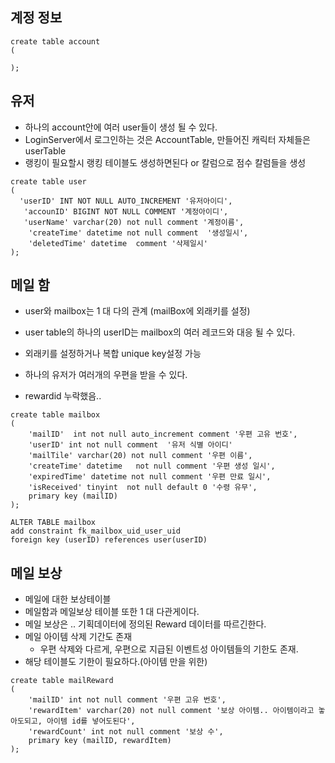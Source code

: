 ## 계정 정보 
```mysql
create table account
(
    
);
```

## 유저 
- 하나의 account안에 여러 user들이 생성 될 수 있다.
- LoginServer에서 로그인하는 것은 AccountTable, 만들어진 캐릭터 자체들은 userTable
- 랭킹이 필요할시 랭킹 테이블도 생성하면된다 or 칼럼으로 점수 칼럼들을 생성
```mysql
create table user
(
  'userID' INT NOT NULL AUTO_INCREMENT '유저아이디',
   'accounID' BIGINT NOT NULL COMMENT '계정아이디',
   'userName' varchar(20) not null comment '계정이름',
    'createTime' datetime not null comment  '생성일시',
    'deletedTime' datetime  comment '삭제일시'
);
```


## 메일 함 
- user와 mailbox는 1 대 다의 관계 (mailBox에 외래키를 설정)
- user table의 하나의 userID는 mailbox의 여러 레코드와 대응 될 수 있다.
- 외래키를 설정하거나 복합 unique key설정 가능
- 하나의 유저가 여러개의 우편을 받을 수 있다.

- rewardid 누락했음..
```mysql
create table mailbox
(
    'mailID'  int not null auto_increment comment '우편 고유 번호',
    'userID' int not null comment  '유저 식별 아이디'
    'mailTile' varchar(20) not null comment '우편 이름',
    'createTime' datetime   not null comment '우편 생성 일시',
    'expiredTime' datetime not null comment '우편 만료 일시',
    'isReceived' tinyint  not null default 0 '수령 유무',
    primary key (mailID)
);

ALTER TABLE mailbox
add constraint fk_mailbox_uid_user_uid
foreign key (userID) references user(userID)
```

## 메일 보상 
- 메일에 대한 보상테이블 
- 메일함과 메일보상 테이블 또한 1 대 다관게이다.
- 메일 보상은 .. 기획데이터에 정의된 Reward 데이터를 따르긴한다.
- 메일 아이템 삭제 기간도 존재
  - 우편 삭제와 다르게, 우편으로 지급된 이벤트성 아이템들의 기한도 존재.
- 해당 테이블도 기한이 필요하다.(아이템 만을 위한)
```mysql
create table mailReward
(
    'mailID' int not null comment '우편 고유 번호',
    'rewardItem' varchar(20) not null comment '보상 아이템.. 아이템이라고 놓아도되고, 아이템 id를 넣어도된다',
    'rewardCount' int not null comment '보상 수',
    primary key (mailID, rewardItem)
);
```
 